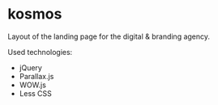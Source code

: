 # kosmos
Layout of the landing page for the digital & branding agency.

Used technologies:
- jQuery
- Parallax.js
- WOW.js
- Less CSS


